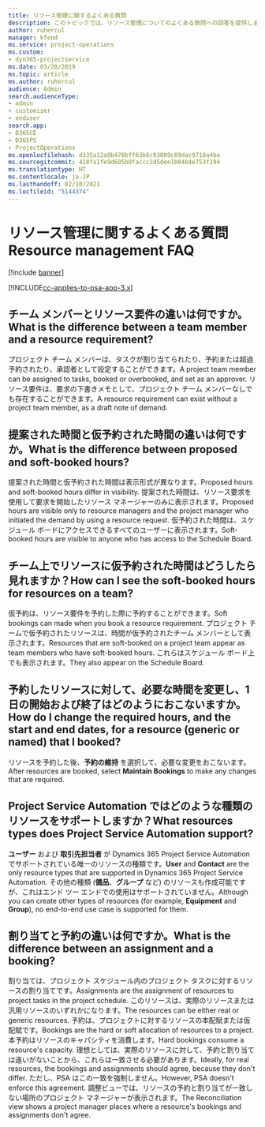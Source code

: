 ```yaml
---
title: リソース管理に関するよくある質問
description: このトピックでは、リソース管理についてのよくある質問への回答を提供します。
author: ruhercul
manager: kfend
ms.service: project-operations
ms.custom:
- dyn365-projectservice
ms.date: 03/28/2019
ms.topic: article
ms.author: ruhercul
audience: Admin
search.audienceType:
- admin
- customizer
- enduser
search.app:
- D365CE
- D365PS
- ProjectOperations
ms.openlocfilehash: d335a12a9b478bff63b6c93809c89dac9718a4be
ms.sourcegitcommit: 418fa1fe9d605b8faccc2d5dee1b04b4e753f194
ms.translationtype: HT
ms.contentlocale: ja-JP
ms.lasthandoff: 02/10/2021
ms.locfileid: "5144374"
---
```

# <a name="resource-management-faq"></a><span data-ttu-id="efc65-103">リソース管理に関するよくある質問</span><span class="sxs-lookup"><span data-stu-id="efc65-103">Resource management FAQ</span></span>

[!include [banner](../includes/psa-now-project-operations.md)]

[!INCLUDE[cc-applies-to-psa-app-3.x](../includes/cc-applies-to-psa-app-3x.md)]

## <a name="what-is-the-difference-between-a-team-member-and-a-resource-requirement"></a><span data-ttu-id="efc65-104">チーム メンバーとリソース要件の違いは何ですか。</span><span class="sxs-lookup"><span data-stu-id="efc65-104">What is the difference between a team member and a resource requirement?</span></span>

<span data-ttu-id="efc65-105">プロジェクト チーム メンバーは、タスクが割り当てられたり、予約または超過予約されたり、承認者として設定することができます。</span><span class="sxs-lookup"><span data-stu-id="efc65-105">A project team member can be assigned to tasks, booked or overbooked, and set as an approver.</span></span> <span data-ttu-id="efc65-106">リソース要件は、要求の下書きメモとして、プロジェクト チーム メンバーなしでも存在することができます。</span><span class="sxs-lookup"><span data-stu-id="efc65-106">A resource requirement can exist without a project team member, as a draft note of demand.</span></span> 

## <a name="what-is-the-difference-between-proposed-and-soft-booked-hours"></a><span data-ttu-id="efc65-107">提案された時間と仮予約された時間の違いは何ですか。</span><span class="sxs-lookup"><span data-stu-id="efc65-107">What is the difference between proposed and soft-booked hours?</span></span>

<span data-ttu-id="efc65-108">提案された時間と仮予約された時間は表示形式が異なります。</span><span class="sxs-lookup"><span data-stu-id="efc65-108">Proposed hours and soft-booked hours differ in visibility.</span></span> <span data-ttu-id="efc65-109">提案された時間は、リソース要求を使用して要求を開始したリソース マネージャーのみに表示されます。</span><span class="sxs-lookup"><span data-stu-id="efc65-109">Proposed hours are visible only to resource managers and the project manager who initiated the demand by using a resource request.</span></span> <span data-ttu-id="efc65-110">仮予約された時間は、スケジュール ボードにアクセスできるすべてのユーザーに表示されます。</span><span class="sxs-lookup"><span data-stu-id="efc65-110">Soft-booked hours are visible to anyone who has access to the Schedule Board.</span></span>

## <a name="how-can-i-see-the-soft-booked-hours-for-resources-on-a-team"></a><span data-ttu-id="efc65-111">チーム上でリソースに仮予約された時間はどうしたら見れますか？</span><span class="sxs-lookup"><span data-stu-id="efc65-111">How can I see the soft-booked hours for resources on a team?</span></span>

<span data-ttu-id="efc65-112">仮予約は、リソース要件を予約した際に予約することができます。</span><span class="sxs-lookup"><span data-stu-id="efc65-112">Soft bookings can made when you book a resource requirement.</span></span> <span data-ttu-id="efc65-113">プロジェクト チームで仮予約されたリソースは、時間が仮予約されたチーム メンバーとして表示されます。</span><span class="sxs-lookup"><span data-stu-id="efc65-113">Resources that are soft-booked on a project team appear as team members who have soft-booked hours.</span></span> <span data-ttu-id="efc65-114">これらはスケジュール ボード上でも表示されます。</span><span class="sxs-lookup"><span data-stu-id="efc65-114">They also appear on the Schedule Board.</span></span>

## <a name="how-do-i-change-the-required-hours-and-the-start-and-end-dates-for-a-resource-generic-or-named-that-i-booked"></a><span data-ttu-id="efc65-115">予約したリソースに対して、必要な時間を変更し、1 日の開始および終了はどのようにおこないますか。</span><span class="sxs-lookup"><span data-stu-id="efc65-115">How do I change the required hours, and the start and end dates, for a resource (generic or named) that I booked?</span></span>

<span data-ttu-id="efc65-116">リソースを予約した後、**予約の維持** を選択して、必要な変更をおこないます。</span><span class="sxs-lookup"><span data-stu-id="efc65-116">After resources are booked, select **Maintain Bookings** to make any changes that are required.</span></span>

## <a name="what-resources-types-does-project-service-automation-support"></a><span data-ttu-id="efc65-117">Project Service Automation ではどのような種類のリソースをサポートしますか？</span><span class="sxs-lookup"><span data-stu-id="efc65-117">What resources types does Project Service Automation support?</span></span>

<span data-ttu-id="efc65-118">**ユーザー** および **取引先担当者** が Dynamics 365 Project Service Automation でサポートされている唯一のリソースの種類です。</span><span class="sxs-lookup"><span data-stu-id="efc65-118">**User** and **Contact** are the only resource types that are supported in Dynamics 365 Project Service Automation.</span></span> <span data-ttu-id="efc65-119">その他の種類 (**備品**、**グループ** など) のリソースも作成可能ですが、これはエンド ツー エンドでの使用はサポートされていません。</span><span class="sxs-lookup"><span data-stu-id="efc65-119">Although you can create other types of resources (for example, **Equipment** and **Group**), no end-to-end use case is supported for them.</span></span>

## <a name="what-is-the-difference-between-an-assignment-and-a-booking"></a><span data-ttu-id="efc65-120">割り当てと予約の違いは何ですか。</span><span class="sxs-lookup"><span data-stu-id="efc65-120">What is the difference between an assignment and a booking?</span></span>

<span data-ttu-id="efc65-121">割り当ては、プロジェクト スケジュール内のプロジェクト タスクに対するリソースの割り当てです。</span><span class="sxs-lookup"><span data-stu-id="efc65-121">Assignments are the assignment of resources to project tasks in the project schedule.</span></span> <span data-ttu-id="efc65-122">このリソースは、実際のリソースまたは汎用リソースのいずれかになります。</span><span class="sxs-lookup"><span data-stu-id="efc65-122">The resources can be either real or generic resources.</span></span> <span data-ttu-id="efc65-123">予約は、プロジェクトに対するリソースの本配賦または仮配賦です。</span><span class="sxs-lookup"><span data-stu-id="efc65-123">Bookings are the hard or soft allocation of resources to a project.</span></span> <span data-ttu-id="efc65-124">本予約はリソースのキャパシティを消費します。</span><span class="sxs-lookup"><span data-stu-id="efc65-124">Hard bookings consume a resource's capacity.</span></span> <span data-ttu-id="efc65-125">理想としては、実際のリソースに対して、予約と割り当ては違いがないことから、これらは一致させる必要があります。</span><span class="sxs-lookup"><span data-stu-id="efc65-125">Ideally, for real resources, the bookings and assignments should agree, because they don't differ.</span></span> <span data-ttu-id="efc65-126">ただし、PSA はこの一致を強制しません。</span><span class="sxs-lookup"><span data-stu-id="efc65-126">However, PSA doesn't enforce this agreement.</span></span> <span data-ttu-id="efc65-127">調整ビューでは、リソースの予約と割り当てが一致しない場所のプロジェクト マネージャーが表示されます。</span><span class="sxs-lookup"><span data-stu-id="efc65-127">The Reconciliation view shows a project manager places where a resource's bookings and assignments don't agree.</span></span>
